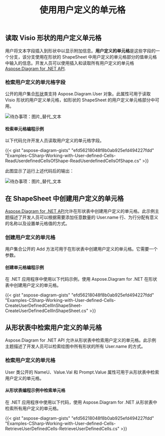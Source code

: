﻿---
title: 使用用户定义的单元格
type: docs
weight: 150
url: /zh/net/working-with-user-defined-cells/
description: 本节介绍如何使用 Aspose.Diagram 读取 visio 形状的用户定义单元格。
---
## **读取 Visio 形状的用户定义单元格**
用户将文本字段插入到形状中以显示附加信息。**用户定义的单元格**是这些字段的一个分支，该分支使用在形状的 ShapeSheet 中用户定义的单元格部分的值单元格中输入的信息。开发人员可以使用插入和读取所有用户定义的单元格[Aspose.Diagram for .NET API](https://products.aspose.com/diagram/net/).
### **检索用户定义的单元格字段**
公开的用户集合[形状](http://www.aspose.com/api/net/diagram/aspose.diagram/shape)类支持 Aspose.Diagram.User 对象。此属性可用于读取 Visio 形状的用户定义单元格，如形状的 ShapeSheet 的用户定义单元格部分中可用。

![待办事项：图片_替代_文本](working-with-user-defined-cells_1.png)
#### **检索单元格编程示例**
以下代码允许开发人员读取用户定义的单元格字段。

{{< gist "aspose-diagram-gists" "efd56218048f8b0ab925efd494227fdd" "Examples-CSharp-Working-with-User-defined-Cells-ReadUserdefinedCellsOfShape-ReadUserdefinedCellsOfShape.cs" >}}


此图显示了运行上述代码后的输出：

![待办事项：图片_替代_文本](working-with-user-defined-cells_2.png)
## **在 ShapeSheet 中创建用户定义的单元格**
[Aspose.Diagram for .NET API](https://products.aspose.com/diagram/net/)允许在形状表中创建用户定义的单元格。此示例主题描述了开发人员可以根据需要添加任意数量的 User.name 行、为行分配有意义的名称以及设置单元格值的方式。
### **创建用户定义的单元格**
用户集合公开的 Add 方法可用于在形状表中创建用户定义的单元格。它需要一个参数。
#### **创建单元格编程示例**
在 .NET 应用程序中使用以下代码示例，使用 Aspose.Diagram for .NET 在形状表中创建用户定义的单元格。

{{< gist "aspose-diagram-gists" "efd56218048f8b0ab925efd494227fdd" "Examples-CSharp-Working-with-User-defined-Cells-CreateUserDefinedCellInShapeSheet-CreateUserDefinedCellInShapeSheet.cs" >}}
## **从形状表中检索用户定义的单元格**
Aspose.Diagram for .NET API 允许从形状表中检索用户定义的单元格。此示例主题描述了开发人员可以检索绘图中所有形状的所有 User.name 的方式。
### **检索用户定义的单元格**
User 类公开的 NameU、Value.Val 和 Prompt.Value 属性可用于从形状表中检索用户定义的单元格。
#### **从形状表编程示例中检索单元格**
在 .NET 应用程序中使用以下代码，使用 Aspose.Diagram for .NET 从形状表中检索所有用户定义的单元格。

{{< gist "aspose-diagram-gists" "efd56218048f8b0ab925efd494227fdd" "Examples-CSharp-Working-with-User-defined-Cells-RetrieveUserDefinedCells-RetrieveUserDefinedCells.cs" >}}
